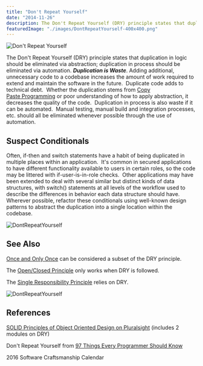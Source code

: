 ```yaml
---
title: "Don't Repeat Yourself"
date: "2014-11-26"
description: The Don't Repeat Yourself (DRY) principle states that duplication in logic should be eliminated via abstraction; duplication in process should be eliminated via automation.
featuredImage: "./images/DontRepeatYourself-400x400.png"
---
```


![Don't Repeat Yourself](images/DontRepeatYourself-400x400.png)

The Don't Repeat Yourself (DRY) principle states that duplication in logic should be eliminated via abstraction; duplication in process should be eliminated via automation. _**Duplication is Waste**_. Adding additional, unnecessary code to a codebase increases the amount of work required to extend and maintain the software in the future.  Duplicate code adds to technical debt.  Whether the duplication stems from [Copy Paste Programming](/antipatterns/copy-paste-programming) or poor understanding of how to apply abstraction, it decreases the quality of the code.  Duplication in process is also waste if it can be automated.  Manual testing, manual build and integration processes, etc. should all be eliminated whenever possible through the use of automation.

## Suspect Conditionals

Often, if-then and switch statements have a habit of being duplicated in multiple places within an application.  It's common in secured applications to have different functionality available to users in certain roles, so the code may be littered with if-user-is-in-role checks.  Other applications may have been extended to deal with several similar but distinct kinds of data structures, with switch() statements at all levels of the workflow used to describe the differences in behavior each data structure should have.  Wherever possible, refactor these conditionals using well-known design patterns to abstract the duplication into a single location within the codebase.

![DontRepeatYourself](images/DontRepeatYourself-400x400.jpg)

## See Also

[Once and Only Once](once-and-only-once.md) can be considered a subset of the DRY principle.

The [Open/Closed Principle](/principles/open-closed-principle) only works when DRY is followed.

The [Single Responsibility Principle](/principles/single-responsibility-principle) relies on DRY.

![DontRepeatYourself](images/Dont-Repeat-Repeat-Yourself-400x400.png)

## References

[SOLID Principles of Object Oriented Design on Pluralsight](https://www.pluralsight.com/courses/principles-oo-design) (includes 2 modules on DRY)

Don't Repeat Yourself from [97 Things Every Programmer Should Know](http://amzn.to/z5LNUC)

2016 Software Craftsmanship Calendar
